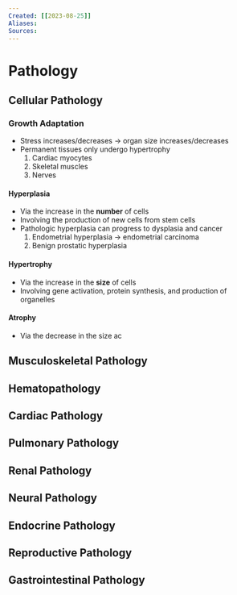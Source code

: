 ```yaml
---
Created: [[2023-08-25]]
Aliases: 
Sources: 
---
```

# Pathology
## Cellular Pathology
### Growth Adaptation
- Stress increases/decreases → organ size increases/decreases
- Permanent tissues only undergo hypertrophy
  1. Cardiac myocytes
  2. Skeletal muscles
  3. Nerves
#### Hyperplasia
- Via the increase in the **number** of cells
- Involving the production of new cells from stem cells
- Pathologic hyperplasia can progress to dysplasia and cancer
  1. Endometrial hyperplasia → endometrial carcinoma
  2. Benign prostatic hyperplasia
#### Hypertrophy
- Via the increase in the **size** of cells
- Involving gene activation, protein synthesis, and production of organelles
#### Atrophy
- Via the decrease in the size ac
## Musculoskeletal Pathology
## Hematopathology
## Cardiac Pathology
## Pulmonary Pathology
## Renal Pathology
## Neural Pathology
## Endocrine Pathology
## Reproductive Pathology
## Gastrointestinal Pathology
